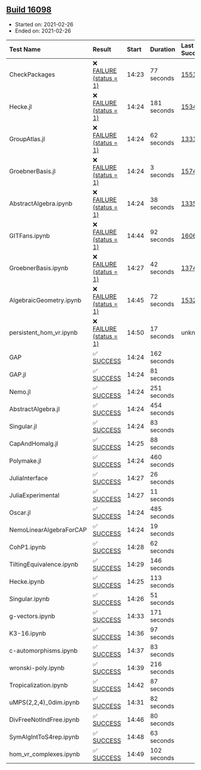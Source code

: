 ## [Build 16098](https://oscarci.mathematik.uni-kl.de/job/oscar/16098/)

* Started on: 2021-02-26
* Ended on: 2021-02-26

| Test Name    | Result | Start | Duration | Last Success | First Failure |
|:-------------|:-------|:------|:---------|:-------------|:--------------|
| CheckPackages | ❌ [FAILURE (status = 1)](https://oscarci.mathematik.uni-kl.de/job/oscar/16098/artifact/logs/build-16098/CheckPackages.log) | 14:23 | 77 seconds | [15514](https://oscarci.mathematik.uni-kl.de/job/oscar/15514/) | [15515](https://oscarci.mathematik.uni-kl.de/job/oscar/15515/) |
| Hecke.jl | ❌ [FAILURE (status = 1)](https://oscarci.mathematik.uni-kl.de/job/oscar/16098/artifact/logs/build-16098/Hecke.jl.log) | 14:24 | 181 seconds | [15344](https://oscarci.mathematik.uni-kl.de/job/oscar/15344/) | [15348](https://oscarci.mathematik.uni-kl.de/job/oscar/15348/) |
| GroupAtlas.jl | ❌ [FAILURE (status = 1)](https://oscarci.mathematik.uni-kl.de/job/oscar/16098/artifact/logs/build-16098/GroupAtlas.jl.log) | 14:24 | 62 seconds | [13311](https://oscarci.mathematik.uni-kl.de/job/oscar/13311/) | [13312](https://oscarci.mathematik.uni-kl.de/job/oscar/13312/) |
| GroebnerBasis.jl | ❌ [FAILURE (status = 1)](https://oscarci.mathematik.uni-kl.de/job/oscar/16098/artifact/logs/build-16098/GroebnerBasis.jl.log) | 14:24 | 3 seconds | [15745](https://oscarci.mathematik.uni-kl.de/job/oscar/15745/) | [15746](https://oscarci.mathematik.uni-kl.de/job/oscar/15746/) |
| AbstractAlgebra.ipynb | ❌ [FAILURE (status = 1)](https://oscarci.mathematik.uni-kl.de/job/oscar/16098/artifact/logs/build-16098/AbstractAlgebra.ipynb.log) | 14:24 | 38 seconds | [13355](https://oscarci.mathematik.uni-kl.de/job/oscar/13355/) | [13356](https://oscarci.mathematik.uni-kl.de/job/oscar/13356/) |
| GITFans.ipynb | ❌ [FAILURE (status = 1)](https://oscarci.mathematik.uni-kl.de/job/oscar/16098/artifact/logs/build-16098/GITFans.ipynb.log) | 14:44 | 92 seconds | [16068](https://oscarci.mathematik.uni-kl.de/job/oscar/16068/) | [16069](https://oscarci.mathematik.uni-kl.de/job/oscar/16069/) |
| GroebnerBasis.ipynb | ❌ [FAILURE (status = 1)](https://oscarci.mathematik.uni-kl.de/job/oscar/16098/artifact/logs/build-16098/GroebnerBasis.ipynb.log) | 14:27 | 42 seconds | [13748](https://oscarci.mathematik.uni-kl.de/job/oscar/13748/) | [13749](https://oscarci.mathematik.uni-kl.de/job/oscar/13749/) |
| AlgebraicGeometry.ipynb | ❌ [FAILURE (status = 1)](https://oscarci.mathematik.uni-kl.de/job/oscar/16098/artifact/logs/build-16098/AlgebraicGeometry.ipynb.log) | 14:45 | 72 seconds | [15322](https://oscarci.mathematik.uni-kl.de/job/oscar/15322/) | [15323](https://oscarci.mathematik.uni-kl.de/job/oscar/15323/) |
| persistent_hom_vr.ipynb | ❌ [FAILURE (status = 1)](https://oscarci.mathematik.uni-kl.de/job/oscar/16098/artifact/logs/build-16098/persistent_hom_vr.ipynb.log) | 14:50 | 17 seconds | unknown | unknown |
| GAP | ✅ [SUCCESS](https://oscarci.mathematik.uni-kl.de/job/oscar/16098/artifact/logs/build-16098/GAP.log) | 14:24 | 162 seconds |  |  |
| GAP.jl | ✅ [SUCCESS](https://oscarci.mathematik.uni-kl.de/job/oscar/16098/artifact/logs/build-16098/GAP.jl.log) | 14:24 | 81 seconds |  |  |
| Nemo.jl | ✅ [SUCCESS](https://oscarci.mathematik.uni-kl.de/job/oscar/16098/artifact/logs/build-16098/Nemo.jl.log) | 14:24 | 251 seconds |  |  |
| AbstractAlgebra.jl | ✅ [SUCCESS](https://oscarci.mathematik.uni-kl.de/job/oscar/16098/artifact/logs/build-16098/AbstractAlgebra.jl.log) | 14:24 | 454 seconds |  |  |
| Singular.jl | ✅ [SUCCESS](https://oscarci.mathematik.uni-kl.de/job/oscar/16098/artifact/logs/build-16098/Singular.jl.log) | 14:24 | 83 seconds |  |  |
| CapAndHomalg.jl | ✅ [SUCCESS](https://oscarci.mathematik.uni-kl.de/job/oscar/16098/artifact/logs/build-16098/CapAndHomalg.jl.log) | 14:25 | 88 seconds |  |  |
| Polymake.jl | ✅ [SUCCESS](https://oscarci.mathematik.uni-kl.de/job/oscar/16098/artifact/logs/build-16098/Polymake.jl.log) | 14:24 | 460 seconds |  |  |
| JuliaInterface | ✅ [SUCCESS](https://oscarci.mathematik.uni-kl.de/job/oscar/16098/artifact/logs/build-16098/JuliaInterface.log) | 14:27 | 26 seconds |  |  |
| JuliaExperimental | ✅ [SUCCESS](https://oscarci.mathematik.uni-kl.de/job/oscar/16098/artifact/logs/build-16098/JuliaExperimental.log) | 14:27 | 11 seconds |  |  |
| Oscar.jl | ✅ [SUCCESS](https://oscarci.mathematik.uni-kl.de/job/oscar/16098/artifact/logs/build-16098/Oscar.jl.log) | 14:24 | 485 seconds |  |  |
| NemoLinearAlgebraForCAP | ✅ [SUCCESS](https://oscarci.mathematik.uni-kl.de/job/oscar/16098/artifact/logs/build-16098/NemoLinearAlgebraForCAP.log) | 14:24 | 19 seconds |  |  |
| CohP1.ipynb | ✅ [SUCCESS](https://oscarci.mathematik.uni-kl.de/job/oscar/16098/artifact/logs/build-16098/CohP1.ipynb.log) | 14:28 | 62 seconds |  |  |
| TiltingEquivalence.ipynb | ✅ [SUCCESS](https://oscarci.mathematik.uni-kl.de/job/oscar/16098/artifact/logs/build-16098/TiltingEquivalence.ipynb.log) | 14:29 | 146 seconds |  |  |
| Hecke.ipynb | ✅ [SUCCESS](https://oscarci.mathematik.uni-kl.de/job/oscar/16098/artifact/logs/build-16098/Hecke.ipynb.log) | 14:25 | 113 seconds |  |  |
| Singular.ipynb | ✅ [SUCCESS](https://oscarci.mathematik.uni-kl.de/job/oscar/16098/artifact/logs/build-16098/Singular.ipynb.log) | 14:26 | 51 seconds |  |  |
| g-vectors.ipynb | ✅ [SUCCESS](https://oscarci.mathematik.uni-kl.de/job/oscar/16098/artifact/logs/build-16098/g-vectors.ipynb.log) | 14:33 | 171 seconds |  |  |
| K3-16.ipynb | ✅ [SUCCESS](https://oscarci.mathematik.uni-kl.de/job/oscar/16098/artifact/logs/build-16098/K3-16.ipynb.log) | 14:36 | 97 seconds |  |  |
| c-automorphisms.ipynb | ✅ [SUCCESS](https://oscarci.mathematik.uni-kl.de/job/oscar/16098/artifact/logs/build-16098/c-automorphisms.ipynb.log) | 14:37 | 83 seconds |  |  |
| wronski-poly.ipynb | ✅ [SUCCESS](https://oscarci.mathematik.uni-kl.de/job/oscar/16098/artifact/logs/build-16098/wronski-poly.ipynb.log) | 14:39 | 216 seconds |  |  |
| Tropicalization.ipynb | ✅ [SUCCESS](https://oscarci.mathematik.uni-kl.de/job/oscar/16098/artifact/logs/build-16098/Tropicalization.ipynb.log) | 14:42 | 87 seconds |  |  |
| uMPS(2,2,4)_0dim.ipynb | ✅ [SUCCESS](https://oscarci.mathematik.uni-kl.de/job/oscar/16098/artifact/logs/build-16098/uMPS-2-2-4-_0dim.ipynb.log) | 14:31 | 82 seconds |  |  |
| DivFreeNotIndFree.ipynb | ✅ [SUCCESS](https://oscarci.mathematik.uni-kl.de/job/oscar/16098/artifact/logs/build-16098/DivFreeNotIndFree.ipynb.log) | 14:46 | 80 seconds |  |  |
| SymAlgIntToS4rep.ipynb | ✅ [SUCCESS](https://oscarci.mathematik.uni-kl.de/job/oscar/16098/artifact/logs/build-16098/SymAlgIntToS4rep.ipynb.log) | 14:48 | 63 seconds |  |  |
| hom_vr_complexes.ipynb | ✅ [SUCCESS](https://oscarci.mathematik.uni-kl.de/job/oscar/16098/artifact/logs/build-16098/hom_vr_complexes.ipynb.log) | 14:49 | 102 seconds |  |  |
